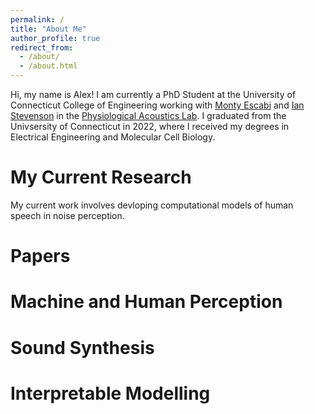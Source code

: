 ```yaml
---
permalink: /
title: "About Me"
author_profile: true
redirect_from: 
  - /about/
  - /about.html
---
```


Hi, my name is Alex! I am currently a PhD Student at the University of Connecticut College of Engineering working with [Monty Escabi](https://www.bme.uconn.edu/faculty-staff/core-faculty/escabi-monty/) and [Ian Stevenson](https://psychology.uconn.edu/person/ian-stevenson/) in the [Physiological Acoustics Lab](https://escabilab.uconn.edu/). I graduated from the Univsersity of Connecticut in 2022, where I received my degrees in Electrical Engineering and Molecular Cell Biology.

My Current Research
======
My current work involves devloping computational models of human speech in noise perception. 

Papers
======

Machine and Human Perception
======

Sound Synthesis
======

Interpretable Modelling
======






